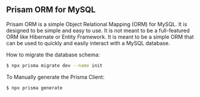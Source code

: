 ## Prisam ORM for MySQL

Prisam ORM is a simple Object Relational Mapping (ORM) for MySQL. It is designed to be simple and easy to use. It is not meant to be a full-featured ORM like Hibernate or Entity Framework. It is meant to be a simple ORM that can be used to quickly and easily interact with a MySQL database.

How to migrate the database schema:

```bash
$ npx prisma migrate dev --name init
```

To Manually generate the Prisma Client:

```bash
$ npx prisma generate
```
